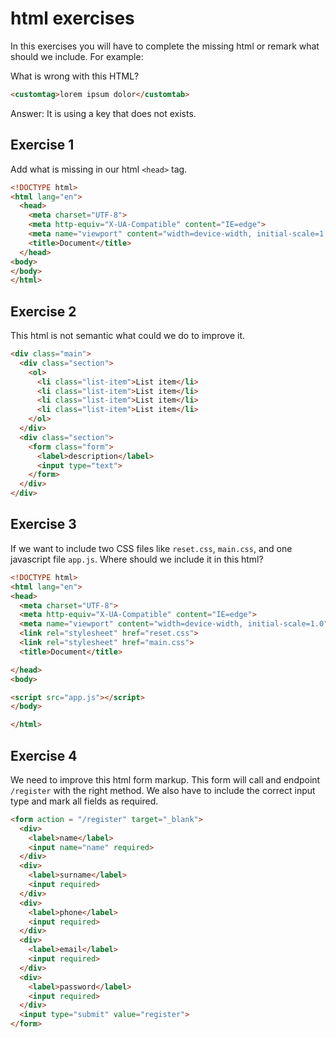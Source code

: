 # html exercises

In this exercises you will have to complete the missing html or remark what should we include. For example:

What is wrong with this HTML?

```html
<customtag>lorem ipsum dolor</customtab>
```

Answer: It is using a key that does not exists.

## Exercise 1

Add what is missing in our html `<head>` tag.

```html
<!DOCTYPE html>
<html lang="en">
  <head>
    <meta charset="UTF-8">
    <meta http-equiv="X-UA-Compatible" content="IE=edge">
    <meta name="viewport" content="width=device-width, initial-scale=1.0">
    <title>Document</title>
  </head>
<body>  
</body>
</html>
```

## Exercise 2

This html is not semantic what could we do to improve it.

```html
<div class="main">
  <div class="section">
    <ol>
      <li class="list-item">List item</li>
      <li class="list-item">List item</li>
      <li class="list-item">List item</li>
      <li class="list-item">List item</li>
    </ol>
  </div>
  <div class="section">
    <form class="form">
      <label>description</label>
      <input type="text">
    </form>
  </div>
</div>
```

## Exercise 3

If we want to include two CSS files like `reset.css`, `main.css`, and one javascript file `app.js`. Where should we include it in this html?

```html
<!DOCTYPE html>
<html lang="en">
<head>
  <meta charset="UTF-8">
  <meta http-equiv="X-UA-Compatible" content="IE=edge">
  <meta name="viewport" content="width=device-width, initial-scale=1.0">
  <link rel="stylesheet" href="reset.css">
  <link rel="stylesheet" href="main.css">
  <title>Document</title>

</head>
<body>

<script src="app.js"></script>
</body>

</html>
```

## Exercise 4

We need to improve this html form markup. This form will call and endpoint `/register` with the right method. We also have to include the correct input type and mark all fields as required.

```html
<form action = "/register" target="_blank">
  <div>
    <label>name</label>
    <input name="name" required>
  </div>
  <div>
    <label>surname</label>
    <input required>
  </div>
  <div>
    <label>phone</label>
    <input required>
  </div>
  <div>
    <label>email</label>
    <input required>
  </div>
  <div>
    <label>password</label>
    <input required>
  </div>
  <input type="submit" value="register">
</form>
```
